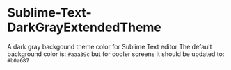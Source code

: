 # Sublime-Text-DarkGrayExtendedTheme
A dark gray backgound theme color for Sublime Text editor
The default background color is: `#aaa39c` but for cooler screens it should be updated to: `#b0a687`
